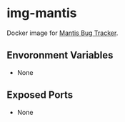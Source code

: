 # img-mantis
Docker image for [Mantis Bug Tracker](https://www.mantisbt.org/).

## Envoronment Variables
 * None
 
## Exposed Ports
 * None
